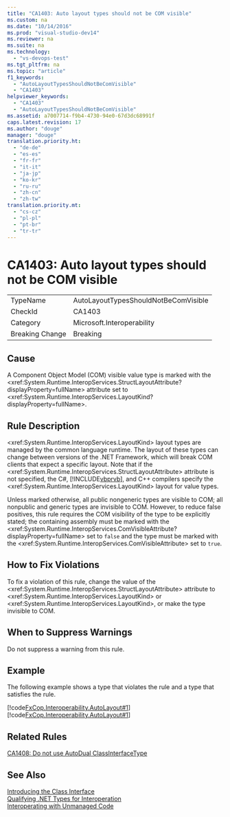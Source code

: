 ```yaml
---
title: "CA1403: Auto layout types should not be COM visible"
ms.custom: na
ms.date: "10/14/2016"
ms.prod: "visual-studio-dev14"
ms.reviewer: na
ms.suite: na
ms.technology: 
  - "vs-devops-test"
ms.tgt_pltfrm: na
ms.topic: "article"
f1_keywords: 
  - "AutoLayoutTypesShouldNotBeComVisible"
  - "CA1403"
helpviewer_keywords: 
  - "CA1403"
  - "AutoLayoutTypesShouldNotBeComVisible"
ms.assetid: a7007714-f9b4-4730-94e0-67d3dc68991f
caps.latest.revision: 17
ms.author: "douge"
manager: "douge"
translation.priority.ht: 
  - "de-de"
  - "es-es"
  - "fr-fr"
  - "it-it"
  - "ja-jp"
  - "ko-kr"
  - "ru-ru"
  - "zh-cn"
  - "zh-tw"
translation.priority.mt: 
  - "cs-cz"
  - "pl-pl"
  - "pt-br"
  - "tr-tr"
---
```

# CA1403: Auto layout types should not be COM visible
|||  
|-|-|  
|TypeName|AutoLayoutTypesShouldNotBeComVisible|  
|CheckId|CA1403|  
|Category|Microsoft.Interoperability|  
|Breaking Change|Breaking|  
  
## Cause  
 A Component Object Model (COM) visible value type is marked with the \<xref:System.Runtime.InteropServices.StructLayoutAttribute?displayProperty=fullName> attribute set to \<xref:System.Runtime.InteropServices.LayoutKind?displayProperty=fullName>.  
  
## Rule Description  
 \<xref:System.Runtime.InteropServices.LayoutKind> layout types are managed by the common language runtime. The layout of these types can change between versions of the .NET Framework, which will break COM clients that expect a specific layout. Note that if the \<xref:System.Runtime.InteropServices.StructLayoutAttribute> attribute is not specified, the C#, [!INCLUDE[vbprvb](../codequality/includes/vbprvb_md.md)], and C++ compilers specify the \<xref:System.Runtime.InteropServices.LayoutKind> layout for value types.  
  
 Unless marked otherwise, all public nongeneric types are visible to COM; all nonpublic and generic types are invisible to COM. However, to reduce false positives, this rule requires the COM visibility of the type to be explicitly stated; the containing assembly must be marked with the \<xref:System.Runtime.InteropServices.ComVisibleAttribute?displayProperty=fullName> set to `false` and the type must be marked with the \<xref:System.Runtime.InteropServices.ComVisibleAttribute> set to `true`.  
  
## How to Fix Violations  
 To fix a violation of this rule, change the value of the \<xref:System.Runtime.InteropServices.StructLayoutAttribute> attribute to \<xref:System.Runtime.InteropServices.LayoutKind> or \<xref:System.Runtime.InteropServices.LayoutKind>, or make the type invisible to COM.  
  
## When to Suppress Warnings  
 Do not suppress a warning from this rule.  
  
## Example  
 The following example shows a type that violates the rule and a type that satisfies the rule.  
  
 [!code[FxCop.Interoperability.AutoLayout#1](../codequality/codesnippet/CSharp/ca1403--auto-layout-types-should-not-be-com-visible_1.cs)]
[!code[FxCop.Interoperability.AutoLayout#1](../codequality/codesnippet/VisualBasic/ca1403--auto-layout-types-should-not-be-com-visible_1.vb)]  
  
## Related Rules  
 [CA1408: Do not use AutoDual ClassInterfaceType](../codequality/ca1408--do-not-use-autodual-classinterfacetype.md)  
  
## See Also  
 [Introducing the Class Interface](assetId:///733c0dd2-12e5-46e6-8de1-39d5b25df024)   
 [Qualifying .NET Types for Interoperation](../Topic/Qualifying%20.NET%20Types%20for%20Interoperation.md)   
 [Interoperating with Unmanaged Code](../Topic/Interoperating%20with%20Unmanaged%20Code.md)